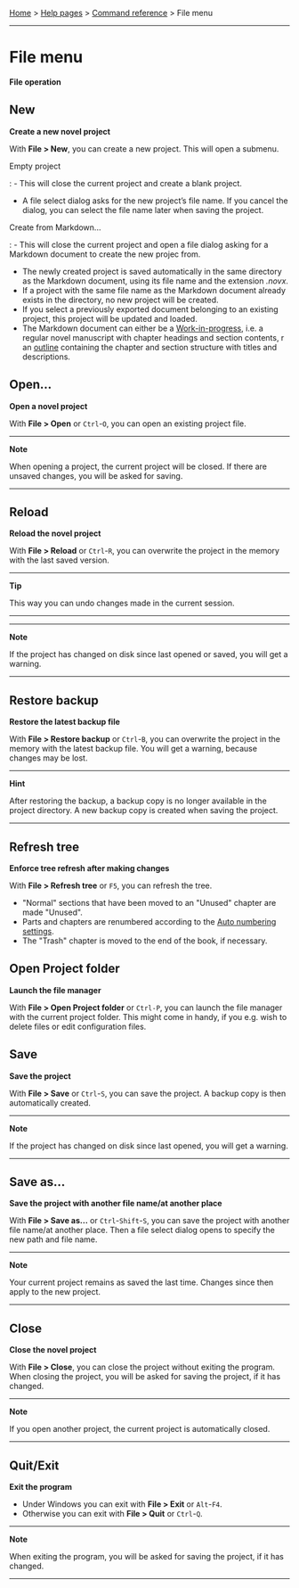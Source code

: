 [Home](../) > [Help pages](index) > [Command reference](command_reference) > File menu

---

# File menu

**File operation**


## New

**Create a new novel project**

With **File \> New**, you can create a new project. This will open a
submenu.

Empty project

:  - This will close the current project and create a blank project.
   - A file select dialog asks for the new project’s file name. If you
     cancel the dialog, you can select the file name later when saving the
     project.

Create from Markdown...

:  - This will close the current project and open a file dialog asking for
     a Markdown document to create the new projec from.
   - The newly created project is saved automatically in the same directory
     as the Markdown document, using its file name and the extension *.novx*.
   - If a project with the same file name as the Markdown document already
     exists in the directory, no new project will be created.
   - If you select a previously exported document belonging to an existing
     project, this project will be updated and loaded.
   - The Markdown document can either be a
     [Work-in-progress](getting_started#starting-with-a-work-in-progress),
     i.e. a regular novel manuscript with chapter headings and section
     contents, r an
     [outline](getting_started#starting-with-an-outline) containing
     the chapter and section structure with titles and descriptions.

## Open...

**Open a novel project**

With **File \> Open** or `Ctrl`-`O`, you can open an existing project
file.

---

**Note**

When opening a project, the current project will be closed. If there are
unsaved changes, you will be asked for saving.

---

## Reload

**Reload the novel project**

With **File \> Reload** or `Ctrl`-`R`, you can overwrite the project in
the memory with the last saved version.

---

**Tip**


This way you can undo changes made in the current session.

---

---

**Note**

If the project has changed on disk since last opened or saved, you will
get a warning.

---

## Restore backup

**Restore the latest backup file**

With **File \> Restore backup** or `Ctrl`-`B`, you can overwrite the
project in the memory with the latest backup file. You will get a
warning, because changes may be lost.

---

**Hint**

After restoring the backup, a backup copy is no longer available in the
project directory. A new backup copy is created when saving the project.

---

## Refresh tree

**Enforce tree refresh after making changes**

With **File \> Refresh tree** or `F5`, you can refresh the tree.

- "Normal" sections that have been moved to an "Unused" chapter are made
  "Unused".
- Parts and chapters are renumbered according to the [Auto numbering
  settings](book_view#auto-numbering).
- The "Trash" chapter is moved to the end of the book, if necessary.


## Open Project folder

**Launch the file manager**

With **File \> Open Project folder** or `Ctrl-P`, you can launch the
file manager with the current project folder. This might come in handy,
if you e.g. wish to delete files or edit configuration files.


## Save

**Save the project**

With **File \> Save** or `Ctrl`-`S`, you can save the project. A backup
copy is then automatically created.

---

**Note**

If the project has changed on disk since last opened, you will get a
warning.

---

## Save as...

**Save the project with another file name/at another place**

With **File \> Save as...** or `Ctrl`-`Shift`-`S`, you can save the
project with another file name/at another place. Then a file select
dialog opens to specify the new path and file name.

---

**Note**

Your current project remains as saved the last time. Changes since then
apply to the new project.

---

## Close

**Close the novel project**

With **File \> Close**, you can close the project without exiting the
program. When closing the project, you will be asked for saving the
project, if it has changed.

---

**Note**

If you open another project, the current project is automatically
closed.

---

## Quit/Exit

**Exit the program**

- Under Windows you can exit with **File \> Exit** or `Alt`-`F4`.
- Otherwise you can exit with **File \> Quit** or `Ctrl`-`Q`.

---

**Note**

When exiting the program, you will be asked for saving the project, if
it has changed.

---
